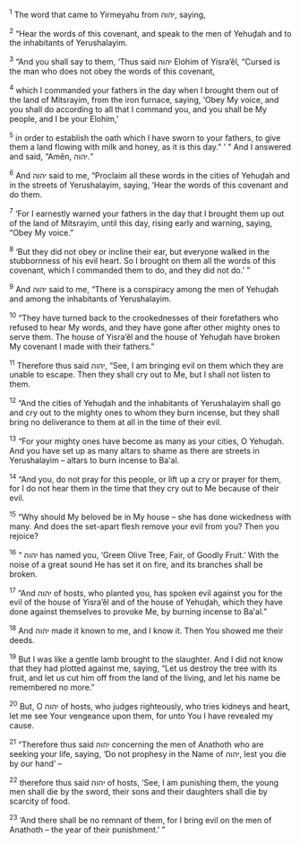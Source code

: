 <sup>1</sup> The word that came to Yirmeyahu from יהוה, saying,

<sup>2</sup> “Hear the words of this covenant, and speak to the men of Yehuḏah and to the inhabitants of Yerushalayim.

<sup>3</sup> “And you shall say to them, ‘Thus said יהוה Elohim of Yisra’ĕl, “Cursed is the man who does not obey the words of this covenant,

<sup>4</sup> which I commanded your fathers in the day when I brought them out of the land of Mitsrayim, from the iron furnace, saying, ‘Obey My voice, and you shall do according to all that I command you, and you shall be My people, and I be your Elohim,’

<sup>5</sup> in order to establish the oath which I have sworn to your fathers, to give them a land flowing with milk and honey, as it is this day.” ’ ” And I answered and said, “Amĕn, יהוה.”

<sup>6</sup> And יהוה said to me, “Proclaim all these words in the cities of Yehuḏah and in the streets of Yerushalayim, saying, ‘Hear the words of this covenant and do them.

<sup>7</sup> ‘For I earnestly warned your fathers in the day that I brought them up out of the land of Mitsrayim, until this day, rising early and warning, saying, “Obey My voice.”

<sup>8</sup> ‘But they did not obey or incline their ear, but everyone walked in the stubbornness of his evil heart. So I brought on them all the words of this covenant, which I commanded them to do, and they did not do.’ ”

<sup>9</sup> And יהוה said to me, “There is a conspiracy among the men of Yehuḏah and among the inhabitants of Yerushalayim.

<sup>10</sup> “They have turned back to the crookednesses of their forefathers who refused to hear My words, and they have gone after other mighty ones to serve them. The house of Yisra’ĕl and the house of Yehuḏah have broken My covenant I made with their fathers.”

<sup>11</sup> Therefore thus said יהוה, “See, I am bringing evil on them which they are unable to escape. Then they shall cry out to Me, but I shall not listen to them.

<sup>12</sup> “And the cities of Yehuḏah and the inhabitants of Yerushalayim shall go and cry out to the mighty ones to whom they burn incense, but they shall bring no deliverance to them at all in the time of their evil.

<sup>13</sup> “For your mighty ones have become as many as your cities, O Yehuḏah. And you have set up as many altars to shame as there are streets in Yerushalayim – altars to burn incense to Ba‛al.

<sup>14</sup> “And you, do not pray for this people, or lift up a cry or prayer for them, for I do not hear them in the time that they cry out to Me because of their evil.

<sup>15</sup> “Why should My beloved be in My house – she has done wickedness with many. And does the set-apart flesh remove your evil from you? Then you rejoice?

<sup>16</sup> “ יהוה has named you, ‘Green Olive Tree, Fair, of Goodly Fruit.’ With the noise of a great sound He has set it on fire, and its branches shall be broken.

<sup>17</sup> “And יהוה of hosts, who planted you, has spoken evil against you for the evil of the house of Yisra’ĕl and of the house of Yehuḏah, which they have done against themselves to provoke Me, by burning incense to Ba‛al.”

<sup>18</sup> And יהוה made it known to me, and I know it. Then You showed me their deeds.

<sup>19</sup> But I was like a gentle lamb brought to the slaughter. And I did not know that they had plotted against me, saying, “Let us destroy the tree with its fruit, and let us cut him off from the land of the living, and let his name be remembered no more.”

<sup>20</sup> But, O יהוה of hosts, who judges righteously, who tries kidneys and heart, let me see Your vengeance upon them, for unto You I have revealed my cause.

<sup>21</sup> “Therefore thus said יהוה concerning the men of Anathoth who are seeking your life, saying, ‘Do not prophesy in the Name of יהוה, lest you die by our hand’ –

<sup>22</sup> therefore thus said יהוה of hosts, ‘See, I am punishing them, the young men shall die by the sword, their sons and their daughters shall die by scarcity of food.

<sup>23</sup> ‘And there shall be no remnant of them, for I bring evil on the men of Anathoth – the year of their punishment.’ ”

